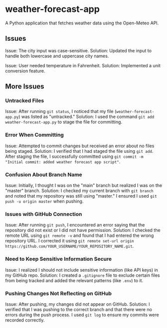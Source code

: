 # weather-forecast-app
A Python application that fetches weather data using the Open-Meteo API.

## Issues
Issue: The city input was case-sensitive.
Solution: Updated the input to handle both lowercase and uppercase city names.

Issue: User needed temperature in Fahrenheit.
Solution: Implemented a unit conversion feature.

## More Issues

### Untracked Files
Issue: After running `git status`, I noticed that my file (`weather-forecast-app.py`) was listed as "untracked."
Solution: I used the command `git add weather-forecast-app.py` to stage the file for committing.

### Error When Committing
Issue: Attempted to commit changes but received an error about no files being staged.
Solution: I verified that I had staged the file using `git add`. After staging the file, I successfully committed using `git commit -m "Initial commit: added weather forecast app script"`.

### Confusion About Branch Name
Issue: Initially, I thought I was on the "main" branch but realized I was on the "master" branch.
Solution: I checked my current branch with `git branch` and noted that my repository was still using "master." I ensured I used `git push -u origin master` when pushing.

### Issues with GitHub Connection
Issue: After running `git push`, I encountered an error saying that the repository did not exist or I did not have permission.
Solution: I checked the remote URL using `git remote -v` and found that I had entered the wrong repository URL. I corrected it using `git remote set-url origin https://github.com/YOUR_USERNAME/YOUR_REPOSITORY_NAME.git`.

### Need to Keep Sensitive Information Secure
Issue: I realized I should not include sensitive information (like API keys) in my GitHub repo.
Solution: I created a `.gitignore` file to exclude certain files from being tracked and added the relevant patterns (like `.env`) to it.

### Pushing Changes Not Reflecting on GitHub
Issue: After pushing, my changes did not appear on GitHub.
Solution: I verified that I was pushing to the correct branch and that there were no errors during the push process. I used `git log` to ensure my commits were recorded correctly.
